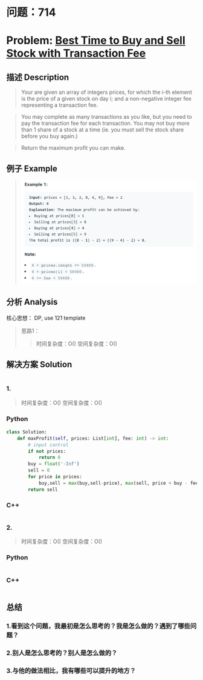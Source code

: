 
# 问题：714
# Problem: [Best Time to Buy and Sell Stock with Transaction Fee](https://leetcode.com/problems/best-time-to-buy-and-sell-stock-with-transaction-fee/)

## 描述 Description
> Your are given an array of integers prices, for which the i-th element is the price of a given stock on day i; and a non-negative integer fee representing a transaction fee.

> You may complete as many transactions as you like, but you need to pay the transaction fee for each transaction. You may not buy more than 1 share of a stock at a time (ie. you must sell the stock share before you buy again.)

> Return the maximum profit you can make.


## 例子 Example

> ![example1](../img/714.png)

## 分析 Analysis

核心思想：
DP, use 121 template
> 思路1：
>> 时间复杂度：O()
>> 空间复杂度：O()


## 解决方案 Solution
```

```
### 1.

> 时间复杂度：O()
> 空间复杂度：O()

### Python


```python
class Solution:
    def maxProfit(self, prices: List[int], fee: int) -> int:
        # input control
        if not prices:
            return 0
        buy = float('-Inf')
        sell = 0
        for price in prices:
            buy,sell = max(buy,sell-price), max(sell, price + buy - fee)
        return sell
```

### C++

```c++

```


### 2.

> 时间复杂度：O()
> 空间复杂度：O()

### Python


```python

```

### C++

```c++

```



## 总结

### 1.看到这个问题，我最初是怎么思考的？我是怎么做的？遇到了哪些问题？


### 2.别人是怎么思考的？别人是怎么做的？


### 3.与他的做法相比，我有哪些可以提升的地方？



```python

```
